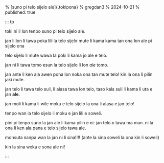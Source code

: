% [suno pi telo sijelo ale]{.tokipona}
% gregdan3
% 2024-10-21
% published: true

::: tp

toki ni li lon tenpo suno pi telo sijelo ale.

jan li lon li tawa poka lili la telo sijelo mute li kama kama tan ona lon ale pi sijelo ona

telo sijelo li mute wawa la poki li kama jo ale e telo.

jan ni li tawa tomo esun la telo sijelo li lon _ale_ tomo.

jan ante li ken ala awen pona lon noka ona tan mute telo! kin la ona li pilin
jaki mute.

jan telo li tawa telo suli, li alasa tawa lon telo, taso kala suli li kama li uta e
jan **ale**.

jan moli li kama li wile moku e telo sijelo la ona li alasa e jan telo!

tenpo wan la telo sijelo li moku e jan lili e soweli.

pini pi tenpo suno la jan ale li kama pilin e ni: jan telo o tawa ma mun. ni la
ona li ken ala pana e telo sijelo tawa ale.

monsuta nanpa wan la jan ni li sina!!!! (ante la sina soweli la ona kin li soweli)

kin la sina weka e sona ale ni!

:::
